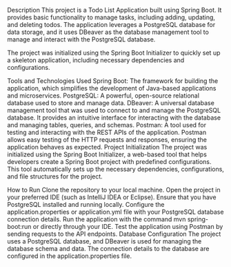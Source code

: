 Description
This project is a Todo List Application built using Spring Boot. It provides basic functionality to manage tasks, including adding, updating, and deleting todos. The application leverages a PostgreSQL database for data storage, and it uses DBeaver as the database management tool to manage and interact with the PostgreSQL database.

The project was initialized using the Spring Boot Initializer to quickly set up a skeleton application, including necessary dependencies and configurations.

Tools and Technologies Used
Spring Boot: The framework for building the application, which simplifies the development of Java-based applications and microservices.
PostgreSQL: A powerful, open-source relational database used to store and manage data.
DBeaver: A universal database management tool that was used to connect to and manage the PostgreSQL database. It provides an intuitive interface for interacting with the database and managing tables, queries, and schemas.
Postman: A tool used for testing and interacting with the REST APIs of the application. Postman allows easy testing of the HTTP requests and responses, ensuring the application behaves as expected.
Project Initialization
The project was initialized using the Spring Boot Initializer, a web-based tool that helps developers create a Spring Boot project with predefined configurations. This tool automatically sets up the necessary dependencies, configurations, and file structures for the project.

How to Run
Clone the repository to your local machine.
Open the project in your preferred IDE (such as IntelliJ IDEA or Eclipse).
Ensure that you have PostgreSQL installed and running locally.
Configure the application.properties or application.yml file with your PostgreSQL database connection details.
Run the application with the command mvn spring-boot:run or directly through your IDE.
Test the application using Postman by sending requests to the API endpoints.
Database Configuration
The project uses a PostgreSQL database, and DBeaver is used for managing the database schema and data. The connection details to the database are configured in the application.properties file.

